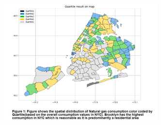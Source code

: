 ![Natural Gas Usage NYC](https://github.com/Anupama16/PUI2017_as11566/blob/master/HW8_as11566/Quartile_Image.PNG)


